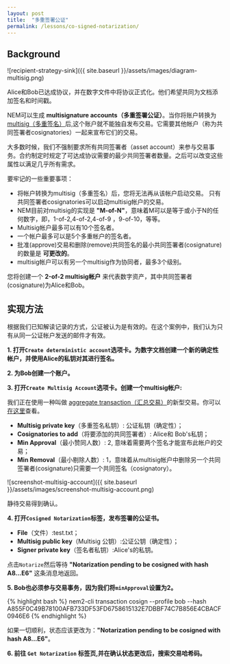 ```yaml
---
layout: post
title:  "多重签署公证"
permalink: /lessons/co-signed-notarization/
---
```


## Background

![recipient-strategy-sink]({{ site.baseurl }}/assets/images/diagram-multisig.png)

Alice和Bob已达成协议，并在数字文件中将协议正式化。他们希望共同为文档添加签名和时间戳。

NEM可以生成 **multisignature accounts（多重签署公证）**。当你将账户转换为[multisig（多重签名）](https://nemtech.github.io/concepts/multisig-account.html)后,这个账户就不能独自发布交易。它需要其他帐户（称为共同签署者cosignatories）一起来宣布它们的交易。

大多数时候，我们不强制要求所有共同签署者（asset account）来参与交易事务。合约制定时规定了可达成协议需要的最少共同签署者数量。之后可以改变这些属性以满足几乎所有需求。

要牢记的一些重要事项：

* 将帐户转换为multisig（多重签名）后，您将无法再从该帐户启动交易。 只有共同签署者cosignatories可以启动multisig帐户的交易。
* NEM目前对multisig的实现是 **"M-of-N"**，意味着M可以是等于或小于N的任何数字，即，1-of-2,4-of-2,4-of-9 ，9-of-10，等等。
* Multisig帐户最多可以有10个签名者。
* 一个帐户最多可以是5个多重帐户的签名者。
* 批准(approve)交易和删除(remove)共同签名的最小共同签署者(cosignature)的数量是 **可更改的**。
* multisig帐户可以有另一个multisig作为协同者，最多3个级别。


您将创建一个 **2-of-2 multisig帐户** 来代表数字资产，其中共同签署者(cosignature)为Alice和Bob。

## 实现方法

根据我们已知解读记录的方式，公证被认为是有效的。在这个案例中，我们认为只有从同一公证帐户发送的邮件才有效。

<strong class='tit'>1\. 打开``Create deterministic account``选项卡。为数字文档创建一个新的确定性帐户，并使用Alice的私钥对其进行签名。</strong>

<strong class='tit'>2\. 为Bob创建一个账户。</strong>

<strong class='tit'>3\. 打开``Create Multisig Account``选项卡。创建一个multisig帐户:</strong>

我们正在使用一种叫做 [aggregate transaction（汇总交易）](https://nemtech.github.io/concepts/aggregate-transaction.html)的新型交易。你可以[在这里](https://github.com/nemtech/nem2-workshop-document-notarization/blob/v0.1.0/project/src/app/components/createCosignedNotarization/createCosignedNotarization.component.ts#L48)查看。

- **Multisig private key**（多重签名私钥）: 公证私钥（确定性）；
- **Cosignatories to add**（将要添加的共同签署者）: Alice和 Bob's私钥；
- **Min Approval**（最小赞同人数）: 2, 意味着需要两个签名才能宣布此帐户的交易；
- **Min Removal**（最小剔除人数）: 1，意味着从multisig帐户中删除另一个共同签署者(cosignature)只需要一个共同签名（cosignatory）。


![screenshot-multisig-account]({{ site.baseurl }}/assets/images/screenshot-multisig-account.png)

静待交易得到确认。

<strong class='tit'>4\. 打开``Cosigned Notarization``标签，发布签署的公证书。</strong>

- **File**（文件）:test.txt；
- **Multisig public key**（Multisig 公钥）:公证公钥（确定性）；
- **Signer private key**（签名者私钥）:Alice's的私钥。

点击``Notarize``然后等待 **"Notarization pending to be cosigned with hash A8...E6"** 这条消息地返回。


<strong class='tit'>5\. Bob也必须参与交易事务，因为我们将``minApproval``设置为2。</strong>

{% highlight bash %}
nem2-cli transaction cosign --profile bob --hash A855F0C49B78100AFB733DF53FD6758615132E7DBBF74C7B856E4CBACF0946E6
{% endhighlight %}

如果一切顺利，状态应该更改为：**"Notarization pending to be cosigned with hash A8...E6"**。

<strong class='tit'>6\. 前往 ``Get Notarization`` 标签页,并在确认状态更改后，搜索交易哈希码。</strong>
